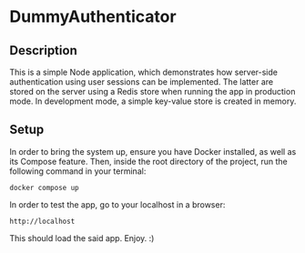 # DummyAuthenticator
## Description
This is a simple Node application, which demonstrates how server-side authentication using user sessions can be implemented. The latter are stored on the server using a Redis store when running the app in production mode. In development mode, a simple key-value store is created in memory.

## Setup
In order to bring the system up, ensure you have Docker installed, as well as its Compose feature. Then, inside the root directory of the project, run the following command in your terminal:

```
docker compose up
```

In order to test the app, go to your localhost in a browser:

```
http://localhost
```

This should load the said app. Enjoy. :)